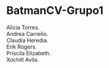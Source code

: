 # BatmanCV-Grupo1


Alicia Torres.  
Andrea Carreño.   
Claudia Heredia.  
Erik Rogers.  
Priscila Elizabeth.  
Xochitl Avila.  
